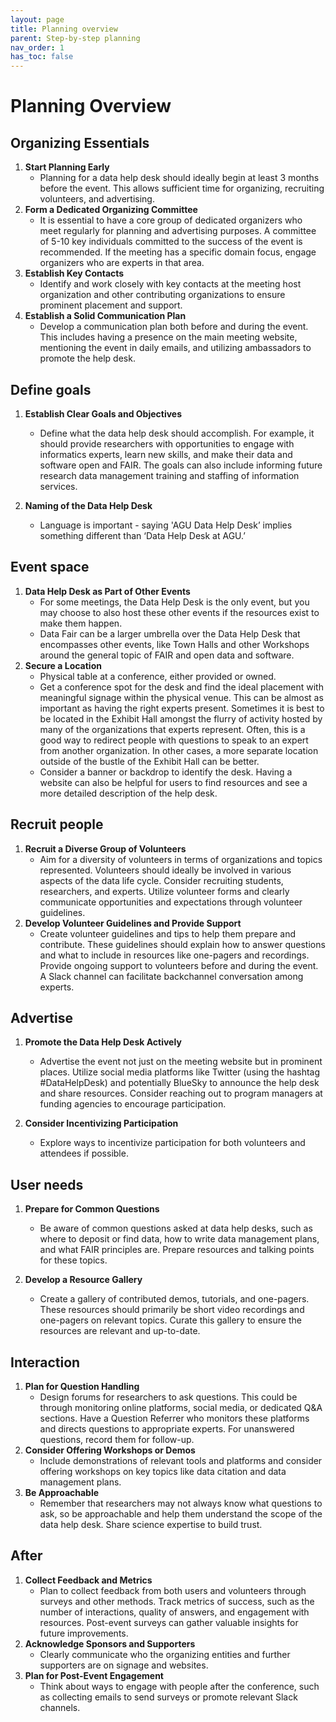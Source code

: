 ```yaml
---
layout: page
title: Planning overview
parent: Step-by-step planning
nav_order: 1
has_toc: false
---
```


# Planning Overview

## Organizing Essentials

<!-- prettier-ignore -->
1.  **Start Planning Early**
    -   Planning for a data help desk should ideally
        begin at least 3 months before the event. This allows sufficient time
        for organizing, recruiting volunteers, and advertising.
1.  **Form a Dedicated Organizing Committee**
    - It is essential to have a core
    group of dedicated organizers who meet regularly for planning and
    advertising purposes. A committee of 5-10 key
    individuals committed to the success of the event is recommended. If the
    meeting has a specific domain focus, engage organizers who are experts in
    that area.
1.  **Establish Key Contacts**
    - Identify and work closely with key contacts at
    the meeting host organization and other contributing organizations to ensure
    prominent placement and support.
1.  **Establish a Solid Communication Plan**
    - Develop a communication plan
    both before and during the event. This includes having a presence on the
    main meeting website, mentioning the event in daily emails, and utilizing
    ambassadors to promote the help desk.

## Define goals

<!-- prettier-ignore -->
1.  **Establish Clear Goals and Objectives**
    -   Define what the data help desk should accomplish. For example, it should
    provide researchers with opportunities to engage with informatics experts,
    learn new skills, and make their data and software open and FAIR. The goals
    can also include informing future research data management training and
    staffing of information services.

1.  **Naming of the Data Help Desk**
    -   Language is important - saying 'AGU Data Help Desk’ implies
        something different than ‘Data Help Desk at AGU.’

## Event space

<!-- prettier-ignore -->
1.  **Data Help Desk as Part of Other Events**
    -   For some meetings, the Data Help Desk is the only event, but you may
        choose to also host these other events if the resources exist to make
        them happen.
    - Data Fair can be a larger umbrella over the Data Help Desk that encompasses other events, like Town Halls and other Workshops around the general topic of FAIR and open data and software.
1.  **Secure a Location**
    -   Physical table at a conference, either provided or owned.
    -   Get a conference spot for the desk and find the
        ideal placement with meaningful signage within the physical
        venue. This can be almost as important as having the right experts present. Sometimes it is best to be located in the Exhibit Hall amongst the
        flurry of activity hosted by many of the organizations that experts
        represent. Often, this is a good way to redirect people with questions
        to speak to an expert from another organization. In other cases, a more
        separate location outside of the bustle of the Exhibit Hall can be
        better.
    -   Consider a banner or backdrop to identify the desk. Having a website can also be helpful for users to find resources and see a more detailed description of the help desk.

## Recruit people

<!-- prettier-ignore -->
1.  **Recruit a Diverse Group of Volunteers**
    -   Aim for a diversity of volunteers in terms of organizations and topics
        represented. Volunteers should ideally be involved in various aspects of
        the data life cycle. Consider recruiting students, researchers, and
        experts. Utilize volunteer forms and clearly communicate opportunities
        and expectations through volunteer guidelines.
1.  **Develop Volunteer Guidelines and Provide Support**
    -   Create volunteer guidelines and tips to help them prepare and
        contribute. These guidelines should explain how to answer questions and
        what to include in resources like one-pagers and recordings. Provide
        ongoing support to volunteers before and during the event. A Slack
        channel can facilitate backchannel conversation among experts.

## Advertise

<!-- prettier-ignore -->
1.  **Promote the Data Help Desk Actively**
    -   Advertise the event not just on the meeting website but in prominent
        places. Utilize social media platforms like Twitter (using the hashtag
        #DataHelpDesk) and potentially BlueSky to announce the help desk and
        share resources. Consider reaching out to program managers at funding
        agencies to encourage participation.

1.  **Consider Incentivizing Participation**
    -   Explore ways to incentivize participation for both volunteers and
        attendees if possible.

## User needs

<!-- prettier-ignore -->
1.  **Prepare for Common Questions**
    -   Be aware of common questions asked at data help desks, such as where to
        deposit or find data, how to write data management plans, and what FAIR
        principles are. Prepare resources and talking points for these topics.

1.  **Develop a Resource Gallery**
    -   Create a gallery of contributed demos, tutorials,
        and one-pagers. These resources should primarily be short video
        recordings and one-pagers on relevant topics. Curate this gallery to
        ensure the resources are relevant and up-to-date.

## Interaction

<!-- prettier-ignore -->
1.  **Plan for Question Handling**
    - Design forums for researchers to ask
    questions. This could be through monitoring online
    platforms, social media, or dedicated Q&A sections. Have a Question Referrer
    who monitors these platforms and directs questions to appropriate experts.
    For unanswered questions, record them for follow-up.
1.  **Consider Offering Workshops or Demos**
    - Include demonstrations of relevant
    tools and platforms and consider offering workshops on key topics like data
    citation and data management plans.
1.  **Be Approachable**
    -   Remember that researchers may not always know what questions to ask, so
        be approachable and help them understand the scope of the data help
        desk. Share science expertise to build trust.

## After

<!-- prettier-ignore -->
1.  **Collect Feedback and Metrics**
    -   Plan to collect feedback from both users and volunteers through surveys
        and other methods. Track metrics of success, such as the number of
        interactions, quality of answers, and engagement with resources.
        Post-event surveys can gather valuable insights for future improvements.
1.  **Acknowledge Sponsors and Supporters**
    -   Clearly communicate who the organizing entities and further supporters
        are on signage and websites.
1.  **Plan for Post-Event Engagement**
    -   Think about ways to engage with people after the conference, such as
        collecting emails to send surveys or promote relevant Slack channels.
